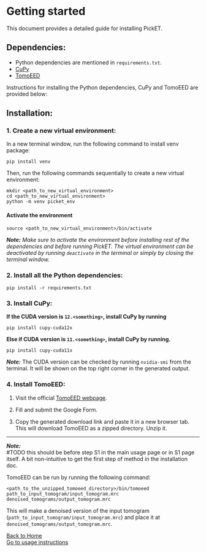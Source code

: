 # Getting started
This document provides a detailed guide for installing PickET.

## Dependencies:
* Python dependencies are mentioned in `requirements.txt`.
* [CuPy](https://cupy.dev) 
* [TomoEED](https://sites.google.com/site/3demimageprocessing/tomoeed)
  
Instructions for installing the Python dependencies, CuPy and TomoEED are provided below:

## Installation:
### 1. Create a new virtual environment:

In a new terminal window, run the following command to install venv package:
```
pip install venv
```

Then, run the following commands sequentially to create a new virtual environment:
```
mkdir <path_to_new_virtual_environment>
cd <path_to_new_virtual_environment>
python -m venv picket_env
```

#### Activate the environment <a name="env_activate"></a>
```
source <path_to_new_virtual_environment>/bin/activate
```
***Note:*** *Make sure to activate the environment before installing rest of the dependencies and before running PickET. The virtual environment can be deactivated by running `deactivate` in the terminal or simply by closing the terminal window.*



### 2. Install all the Python dependencies:

```
pip install -r requirements.txt
```


### 3. Install CuPy:  
**If the CUDA version is `12.<something>`, install CuPy by running**  
    
```
pip install cupy-cuda12x
```

**Else if CUDA version is `11.<something>`, install CuPy by running.**  

```
pip install cupy-cuda11x
```

**_Note:_** The CUDA version can be checked by running `nvidia-smi` from the terminal. It will be shown on the top right corner in the generated output.

### 4. Install TomoEED:  
1. Visit the official [TomoEED webpage](https://sites.google.com/site/3demimageprocessing/tomoeed).  

2. Fill and submit the Google Form.  

3. Copy the generated download link and paste it in a new browser tab. This will download TomoEED as a zipped directory. Unzip it.   
   
---
***Note:***  
#TODO this should be before step S1 in the main usage page or in S1 page itself. A bit non-intuitive to get the first step of method in the installation doc. 

TomoEED can be run by running the following command:
```
<path_to_the_unzipped_tomoeed_directory>/bin/tomoeed path_to_input_tomogram/input_tomogram.mrc denoised_tomograms/output_tomogram.mrc
```

This will make a denoised version of the input tomogram (`path_to_input_tomogram/input_tomogram.mrc`) and place it at `denoised_tomograms/output_tomogram.mrc`.


[Back to Home](README.md)  
[Go to usage instructions](usage_instructions.md#usage-instructions)  
